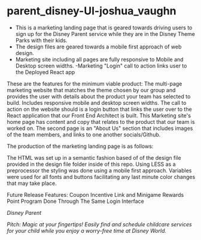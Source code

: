 # parent_disney-UI-joshua_vaughn

- This is a marketing landing page that is geared towards driving users to sign up for the Disney Parent service while they are in the Disney Theme Parks with their kids.
- The design files are geared towards a mobile first approach of web design.
- Marketing site including all pages are fully responsive to Mobile and
  Desktop screen widths.
  -Marketing "Login" call to action links user to the Deployed React app

These are the features for the minimum viable product:
The multi-page marketing website that matches the theme chosen by our group and provides the user with details about the product your team has selected to build.
Includes responsive mobile and desktop screen widths.
The call to action on the website should is a login button that links the user over to the React application that our Front End Architect is built.
This Marketing site's home page has content and copy that relates to the product that our team is worked on.
The second page is an "About Us" section that includes images of the team members, and links to one another socials/Github.

The production of the marketing landing page is as follows:

The HTML was set up in a semantic fashion based of of the design file provided in the design file folder inside of this repo.
Using LESS as a preprocessor the styling was done using a mobile first approach.
Variables were used for all fonts and buttons facilitating any last minute color changes that may take place.

Future Release Features:
Coupon Incentive Link and Minigame
Rewards Point Program Done Through The Same Login Interface

_Disney Parent_

_Pitch: Magic at your fingertips! Easily find and schedule childcare services for your child while you enjoy a worry-free time at Disney World._
